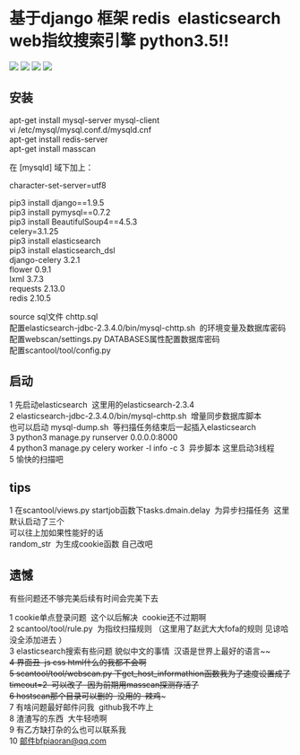 基于django 框架 redis  elasticsearch web指纹搜索引擎 python3.5!!
==== 
![](https://github.com/cuijianxiong/websearch/blob/master/1.png) 
![](https://github.com/cuijianxiong/websearch/blob/master/2.png)
![](https://github.com/cuijianxiong/websearch/blob/master/3.png)
![](https://github.com/cuijianxiong/websearch/blob/master/4.png)

安装
------- 
apt-get install mysql-server mysql-client <br>
vi /etc/mysql/mysql.conf.d/mysqld.cnf<br>
apt-get install redis-server <br>
apt-get install masscan<br>

在 [mysqld] 域下加上：<br>

character-set-server=utf8<br>

pip3 install django==1.9.5<br>
pip3 install pymysql==0.7.2<br>
pip3 install BeautifulSoup4==4.5.3<br>
celery=3.1.25<br>
pip3 install elasticsearch<br>
pip3 install elasticsearch_dsl<br>
django-celery 3.2.1 <br>
flower 0.9.1<br>
lxml     3.7.3<br>
requests   2.13.0<br>
redis   2.10.5<br>

source sql文件 chttp.sql<br>
配置elasticsearch-jdbc-2.3.4.0/bin/mysql-chttp.sh  的环境变量及数据库密码<br>
配置webscan/settings.py  DATABASES属性配置数据库密码<br>
配置scantool/tool/config.py  <br>

启动
------- 
1 先启动elasticsearch  这里用的elasticsearch-2.3.4<br>
2 elasticsearch-jdbc-2.3.4.0/bin/mysql-chttp.sh  增量同步数据库脚本 <br>
也可以启动  mysql-dump.sh  等扫描任务结束后一起插入elasticsearch<br>
3 python3 manage.py runserver 0.0.0.0:8000<br>
4 python3 manage.py celery worker -l info -c 3  异步脚本 这里启动3线程<br>
5 愉快的扫描吧  <br>


tips
------- 
1 在scantool/views.py  startjob函数下tasks.dmain.delay  为异步扫描任务  这里默认启动了三个<br>
可以往上加如果性能好的话<br>
random_str  为生成cookie函数 自己改吧<br>



遗憾
-------
有些问题还不够完美后续有时间会完美下去<br>

1 cookie单点登录问题  这个以后解决  cookie还不过期啊<br>
2 scantool/tool/rule.py  为指纹扫描规则 （这里用了赵武大大fofa的规则 见谅哈  没全添加进去  ）<br>
3 elasticsearch搜索有些问题 貌似中文的事情  汉语是世界上最好的语言~~~~<br>
4 界面丑  js css html什么的我都不会啊<br>
5 scantool/tool/webscan.py 下get_host_informathion函数我为了速度设置成了timeout=2  可以改了  因为前期用masscan探测存活了<br>
6 hostscan那个目录可以删的  没用的  辣鸡~~~<br>
7 有啥问题最好邮件问我  github我不咋上<br>
8 渣渣写的东西  大牛轻喷啊<br>
9 有乙方缺打杂的么也可以联系我<br>
10 邮件bfpiaoran@qq.com<br>
